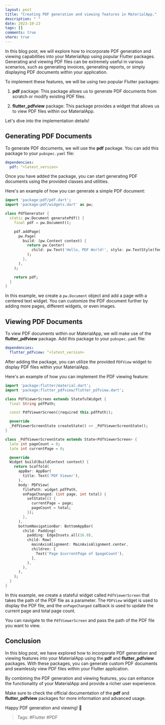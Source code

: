 ```yaml
---
layout: post
title: "Creating PDF generation and viewing features in MaterialApp."
description: " "
date: 2023-10-23
tags: []
comments: true
share: true
---
```


In this blog post, we will explore how to incorporate PDF generation and viewing capabilities into your MaterialApp using popular Flutter packages. Generating and viewing PDF files can be extremely useful in various scenarios, such as generating invoices, generating reports, or simply displaying PDF documents within your application.

To implement these features, we will be using two popular Flutter packages:

1. **pdf** package: This package allows us to generate PDF documents from scratch or modify existing PDF files.

2. **flutter_pdfview** package: This package provides a widget that allows us to view PDF files within our MaterialApp.

Let's dive into the implementation details!

## Generating PDF Documents

To generate PDF documents, we will use the **pdf** package. You can add this package to your `pubspec.yaml` file:

```yaml
dependencies:
  pdf: ^<latest_version>
```

Once you have added the package, you can start generating PDF documents using the provided classes and utilities.

Here's an example of how you can generate a simple PDF document:

```dart
import 'package:pdf/pdf.dart';
import 'package:pdf/widgets.dart' as pw;

class PdfGenerator {
  static pw.Document generatePdf() {
    final pdf = pw.Document();

    pdf.addPage(
      pw.Page(
        build: (pw.Context context) {
          return pw.Center(
            child: pw.Text('Hello, PDF World!', style: pw.TextStyle(fontSize: 24))
          );
        },
      ),
    );

    return pdf;
  }
}
```

In this example, we create a `pw.Document` object and add a page with a centered text widget. You can customize the PDF document further by adding more pages, different widgets, or even images.

## Viewing PDF Documents

To view PDF documents within our MaterialApp, we will make use of the **flutter_pdfview** package. Add this package to your `pubspec.yaml` file:

```yaml
dependencies:
  flutter_pdfview: ^<latest_version>
```

After adding the package, you can utilize the provided `PDFView` widget to display PDF files within your MaterialApp.

Here's an example of how you can implement the PDF viewing feature:

```dart
import 'package:flutter/material.dart';
import 'package:flutter_pdfview/flutter_pdfview.dart';

class PdfViewerScreen extends StatefulWidget {
  final String pdfPath;

  const PdfViewerScreen({required this.pdfPath});

  @override
  _PdfViewerScreenState createState() => _PdfViewerScreenState();
}

class _PdfViewerScreenState extends State<PdfViewerScreen> {
  late int pageCount = 0;
  late int currentPage = 0;

  @override
  Widget build(BuildContext context) {
    return Scaffold(
      appBar: AppBar(
        title: Text('PDF Viewer'),
      ),
      body: PDFView(
        filePath: widget.pdfPath,
        onPageChanged: (int page, int total) {
          setState(() {
            currentPage = page;
            pageCount = total;
          });
        },
      ),
      bottomNavigationBar: BottomAppBar(
        child: Padding(
          padding: EdgeInsets.all(16.0),
          child: Row(
            mainAxisAlignment: MainAxisAlignment.center,
            children: [
              Text('Page $currentPage of $pageCount'),
            ],
          ),
        ),
      ),
    );
  }
}
```

In this example, we create a stateful widget called `PdfViewerScreen` that takes the path of the PDF file as a parameter. The `PDFView` widget is used to display the PDF file, and the `onPageChanged` callback is used to update the current page and total page count.

You can navigate to the `PdfViewerScreen` and pass the path of the PDF file you want to view.

## Conclusion

In this blog post, we have explored how to incorporate PDF generation and viewing features into your MaterialApp using the **pdf** and **flutter_pdfview** packages. With these packages, you can generate custom PDF documents and seamlessly view PDF files within your Flutter application.

By combining the PDF generation and viewing features, you can enhance the functionality of your MaterialApp and provide a richer user experience.

Make sure to check the official documentation of the **pdf** and **flutter_pdfview** packages for more information and advanced usage.

Happy PDF generation and viewing! 📄

> Tags: #Flutter #PDF